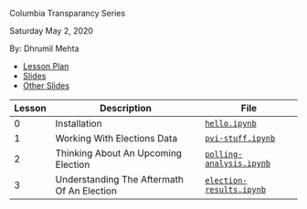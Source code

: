 Columbia Transparancy Series

Saturday May 2, 2020

By: Dhrumil Mehta 

* [Lesson Plan](https://docs.google.com/document/d/1UY7anhfhDOCAEn5fN7M8MShp4CEJ49azNasc4yXNq9I/edit)
* [Slides](https://docs.google.com/presentation/d/1EWy44hZcjc1Mv0QieG7frxNhFtS8YYr1edC3PhFRDCM/edit)
* [Other Slides](https://slides.com/dhrumilmehta/deck-dcee62b7-28ae-4199-8d47-4ceba73739aa-6/live)

Lesson |Description | File
-------|------------|--------
0 | Installation | [`hello.ipynb`](./hello.ipynb)
1 | Working With Elections Data | [`pvi-stuff.ipynb`](./pvi-stuff.ipynb)
2 | Thinking About An Upcoming Election | [`polling-analysis.ipynb`](./polling-analysis.ipynb)
3 | Understanding The Aftermath Of An Election | [`election-results.ipynb`](./election-results.ipynb)

